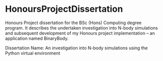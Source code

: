 # HonoursProjectDissertation
Honours Project dissertation for the BSc (Hons) Computing degree program. It describes the undertaken investigation into N-body simulations and subsequent development of my Honours project implementation – an application named BinaryBody.

Dissertation Name: An investigation into N-body simulations using the Python virtual environment
